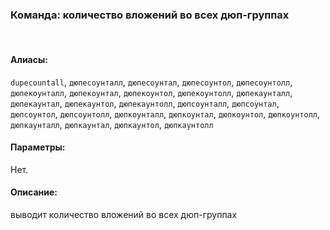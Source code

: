 ### **Команда: количество вложений во всех дюп-группах**
<br>

#### **Алиасы**:
`dupecountall`, `дюпесоунталл`, `дюпесоунтал`, `дюпесоунтол`, `дюпесоунтолл`, `дюпекоунталл`, `дюпекоунтал`, `дюпекоунтол`, `дюпекоунтолл`, `дюпекаунталл`, `дюпекаунтал`, `дюпекаунтол`, `дюпекаунтолл`, `дюпсоунталл`, `дюпсоунтал`, `дюпсоунтол`, `дюпсоунтолл`, `дюпкоунталл`, `дюпкоунтал`, `дюпкоунтол`, `дюпкоунтолл`, `дюпкаунталл`, `дюпкаунтал`, `дюпкаунтол`, `дюпкаунтолл`


#### **Параметры**:
Нет.


#### **Описание**:
выводит количество вложений во всех дюп-группах
